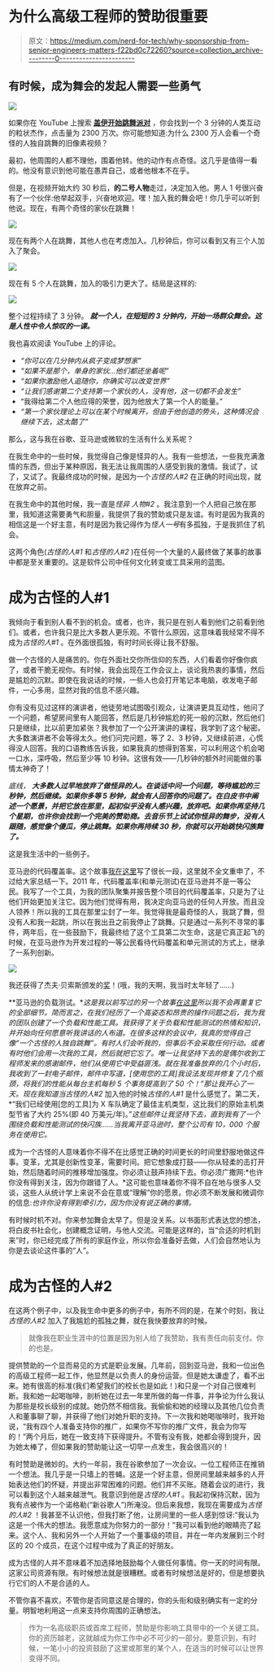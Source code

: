 # 为什么高级工程师的赞助很重要

> 原文：<https://medium.com/nerd-for-tech/why-sponsorship-from-senior-engineers-matters-f22bd0c72260?source=collection_archive---------0----------------------->

## 有时候，成为舞会的发起人需要一些勇气

![](img/ad754e3ea5de669092c5f844a8e3315f.png)

如果你在 YouTube 上搜索 [**盖伊开始跳舞派对**](https://www.youtube.com/watch?v=GA8z7f7a2Pk) ，你会找到一个 3 分钟的人类互动的粒状杰作，点击量为 2300 万次。你可能想知道:为什么 2300 万人会看一个奇怪的人独自跳舞的旧像素视频？

最初，他周围的人都不理他，围着他转。他的动作有点奇怪。这几乎是值得一看的。他没有意识到他可能在愚弄自己，或者他根本不在乎。

但是，在视频开始大约 30 秒后，**的二号人物**走过，决定加入他。男人 1 号很兴奋有了一个伙伴:他举起双手，兴奋地欢迎。嘿！加入我的舞会吧！你几乎可以听到他说。现在，有两个奇怪的家伙在跳舞！

![](img/21ca4ae24513b4338c1d9204c01cff15.png)

现在有两个人在跳舞，其他人也在考虑加入。几秒钟后，你可以看到又有三个人加入了聚会。

![](img/8209e5f05d40d51c8758dae79f21163d.png)

现在有 5 个人在跳舞，加入的吸引力更大了。结局是这样的:

![](img/dca6d2f45a10083569a241d1e92e9827.png)

整个过程持续了 3 分钟。 ***就一个人，在短短的 3 分钟内，开始一场群众舞会。这是人性中令人惊叹的一课。***

我也喜欢阅读 YouTube 上的评论。

*   *“你可以在几分钟内从疯子变成梦想家”*
*   *“如果不是那个，单身的家伙…他们都还坐着呢”*
*   *“如果你激励他人追随你，你确实可以改变世界”*
*   *“让我们感谢第二个支持第一个家伙的人，没有他，这一切都不会发生”*
*   “我得给第二个人他应得的荣誉，因为他放大了第一个人的能量。”
*   *“第一个家伙理论上可以在某个时候离开，但由于他创造的势头，这种情况会继续下去，这太酷了”*

那么，这与我在谷歌、亚马逊或微软的生活有什么关系呢？

在我生命中的一些时候，我觉得自己像是怪异的人。我有一些想法，一些我充满激情的东西，但出于某种原因，我无法让我周围的人感受到我的激情。我试了，试了，又试了。我最终成功的时候，是因为一个*古怪的人#2* 在正确的时间出现，就在放弃之前。

在我生命中的其他时候，我一直是*怪异* *人物#2* 。我注意到一个人把自己放在那里，我知道这需要勇气和胆量，我提供了我的赞助或只是友谊。有时是因为我真的相信这是一个好主意，有时是因为我记得作为*怪人一号*有多孤独，于是我抓住了机会。

这两个角色(*古怪的人#1* 和*古怪的人#2* )在任何一个大量的人最终做了某事的故事中都是至关重要的。这是软件公司中任何文化转变或工具采用的蓝图。

# 成为古怪的人#1

我倾向于看到别人看不到的机会。或者，也许，我只是在别人看到他们之前看到他们。或者，也许我只是比大多数人更乐观。不管什么原因，这意味着我经常不得不成为*古怪的人#1* 。在外面很孤独，有时时间长得让我不舒服。

做一个古怪的人是痛苦的。你在外面社交你所信仰的东西，人们看着你好像你疯了，或者干脆无视你。有时候，我会出现在工作会议上，谈论我热衷的事情，然后是尴尬的沉默。即使在我说话的时候，一些人也会打开笔记本电脑，收发电子邮件，一心多用，显然对我的信息不感兴趣。

你有没有见过这样的演讲者，他徒劳地试图吸引观众，让演讲更具互动性，他问了一个问题，希望房间里有人能回答，然后是几秒钟尴尬的死一般的沉默，然后他们只是继续，比以前更加紧张？我参加了一个公开演讲的课程，我学到了这个秘密。大多数演讲者不会等得太久。他们问完问题，等了 2、3 秒钟，又继续前进，心慌得没人回答。我的口语教练告诉我，如果我真的想得到答案，可以利用这个机会喝一口水，深呼吸，然后至少等 10 秒钟。这很有效——几秒钟的额外时间能做的事情太神奇了！

*底线，* ***大多数人过早地放弃了做怪异的人。在谈话中问一个问题，等待尴尬的三秒钟，然后继续。如果你多等 5 秒钟，就会有人回答你的问题了。在白皮书中阐述一个愿景，并把它放在那里，起初似乎没有人感兴趣，放弃吧。如果你再坚持几个星期，也许你会找到一个完美的赞助商。去音乐节上试试你怪异的舞步，没有人跟随，感觉像个傻瓜，停止跳舞。如果你再持续 30 秒，你就可以开始跳快闪族舞了。***

这是我生活中的一些例子。

亚马逊的代码覆盖率。这个故事[我在这里](https://carloarg02.medium.com/16a5818a57a5)写了很长一段，这里就不全文重申了，不过给大家总结一下。2011 年，代码覆盖率(和单元测试)在亚马逊并不是一等公民。我写了一个工具，为我的团队聚集并报告整个项目的代码覆盖率，只是为了让他们开始更加关注它。因为他们觉得有用，我决定向亚马逊的任何人开放。而且没人领养！所以我的工具在那里尘封了一年。我觉得我是最奇怪的人，我跳了舞，但没有人和我一起跳，所以在我出丑之前我停止了跳舞。只是通过一系列不寻常的事件，两年后，在一些鼓励下，我最终给了这个工具第二次生命，这是它真正起飞的时候，在亚马逊作为开发过程的一等公民看待代码覆盖和单元测试的方式上，继承了一系列创新。

![](img/85918d0fac8491d071001933316b7398.png)

我还获得了杰夫·贝索斯颁发的[奖](https://carloarg02.medium.com/16a5818a57a5)！(哦，我的天啊，我当时太年轻了……)

**亚马逊的负载测试。**这是我以前写过的另一个故事[在这里](https://carloarg02.medium.com/how-i-grew-an-engineering-productivity-tool-to-impact-thousands-of-engineers-at-amazon-and-how-28a990091207)所以我不会再重复它的全部细节。简而言之，在我们经历了一个高姿态和昂贵的操作问题之后，我为我的团队创建了一个负载和性能工具。我获得了关于负载和性能测试的热情和知识，并开始向任何愿意听我讲话的人布道。在很多这样的会议中，我真的觉得自己像“一个古怪的人独自跳舞”。有时人们会听我的，但事后不会采取任何行动。或者有时他们会用一次我的工具，然后就把它忘了。唯一让我坚持下去的是偶尔收到工程师发来的感谢邮件，他们从使用它中受益匪浅。就在我准备放弃的几个小时后，我收到了一封电子邮件，邮件中写道，*[使用您的工具]我设法发现并修复了几个瓶颈，将我们的性能从每台主机每秒 5 个事务提高到了 50 个！”那让我开心了一天。现在我知道当*古怪的人#2* 加入他的时候*古怪的人#1* 是什么感觉了。第二天，*“我们已经使用[您的工具]为 X 车队确定了最佳主机类型，这比我们的原始主机类型节省了大约 25%(即 40 万美元/年)。”*这些邮件让我坚持下去，直到我有了一个围绕负载和性能测试的快闪族……当我离开亚马逊时，整个公司有 10，000 个服务在使用它。*

成为一个古怪的人意味着你不得不在比感觉正确的时间更长的时间里舒服地做这件事。变革，尤其是创新性变革，需要时间。把它想象成打鼓——你从轻柔的击打开始，然后随着时间的推移增加强度。你必须让鼓声持续下去。你必须广撒网:*也许你没有得到关注，因为你跟错了人。*这可能也意味着你不得不自在地与很多人交谈，这些人从统计学上来说不会在意或“理解”你的愿景。你必须不断发展和微调你的信息:*也许你没有得到牵引力，因为你没有说正确的事情。*

有时候时机不对。你来参加舞会太早了。但是没关系。以书面形式表达您的想法，将白皮书社会化，创建概念证明，与他人交流。可能是这样的，当“合适的时机到来”时，你已经完成了所有的家庭作业，所以你会准备好去做，人们会自然地认为你是去谈论这件事的“人”。

# 成为古怪的人#2

在这两个例子中，以及我生命中更多的例子中，有所不同的是，在某个时刻，我让*古怪的人#2* 加入了我尴尬的孤独之舞，就在我快要放弃的时候。

> 就像我在职业生涯中的位置是因为别人给了我赞助，我有责任向前支付。你的也是。

提供赞助的一个显而易见的方式是职业发展。几年前，回到亚马逊，我和一位出色的高级工程师一起工作，他显然是以负责人的身份运营。但是她太谦虚了，看不出来。她有很高的标准(我们希望我们的校长也是如此！)和只是一个对自己很难判断。我和她一起喝咖啡，剖析她在过去一年里所做的每一件事，并争论为什么我认为那些是校长级别的成就。她仍然不相信我。我偷偷和她的经理以及其他几位负责人和董事聊了聊，并获得了他们对她升职的支持。下一次我和她喝咖啡时，我开始说，“我有四个人准备支持你的推广，如果你不写你的推广文件，我会为你写的！”两个月后，她在一致支持下获得提升。不管有没有我，她都会得到提升，因为她太棒了，但如果我的赞助能让这一切早一点发生，我会很高兴的！

有时赞助是微妙的。大约一年前，我在谷歌参加了一次会议。一位工程师正在推销一个想法。我几乎是一只墙上的苍蝇。这是一个好主意，但房间里越来越多的人开始表达他们的怀疑，并提出非常困难的问题。他们并不买账。随着会议的进行，我可以看到这个人越来越泄气。我意识到他是*古怪的人#1* 。我起初保持沉默，因为我有点被作为一个诺格勒(“新谷歌人”)所淹没。但后来我想，我现在需要成为*古怪的人#2* ！我甚至不认识他，但我打断了他，让房间里的一些人感到惊讶:“我认为这是一个伟大的想法。我愿意成为你努力的一部分！”我可以看到他的眼睛亮了起来。这个人、我和另外一个人开始了一个董事级的项目，并在一年内发展到三个时区的 20 个成员，在这个过程中成为了真正的好朋友。

成为古怪的人并不意味着不加选择地鼓励每个人做任何事情。你一天的时间有限。这家公司资源有限。有时候想法就是很糟糕。或者有时候想法是好的，但是想要执行它们的人不是合适的人。

不管你喜不喜欢，不管你是否同意这是合理的，你的头衔和级别确实有一定的分量。明智地利用这一点来支持你周围的正确想法。

> 作为一名高级职员或首席工程师，赞助是你影响工具带中的一个关键工具。你的资历越老，这就越成为你工作中必不可少的一部分。要意识到，有时候，一笔小小的投资鼓励了这里或那里的某个人，在适当的时候可以让世界变得不同。